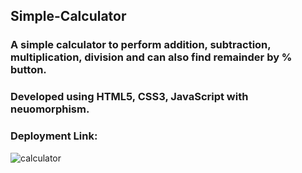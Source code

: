 ## Simple-Calculator

### A simple calculator to perform addition, subtraction, multiplication, division and can also find remainder by % button.

### Developed using HTML5, CSS3, JavaScript with neuomorphism.

### Deployment Link: 

![calculator](https://user-images.githubusercontent.com/88224886/151676334-7f8d9762-1af6-433a-9e10-f2553a489246.png)
